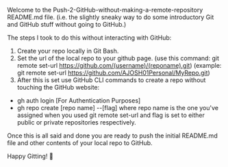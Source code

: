 Welcome to the Push-2-GitHub-without-making-a-remote-repository README.md file.
(i.e. the slightly sneaky way to do some introductory Git and GitHub stuff without going to GitHub.)

The steps I took to do this without interacting with GitHub:

1. Create your repo locally in Git Bash.
2. Set the url of the local repo to your github page.
(use this command: git remote set-url <https://github.com/(username)/(reponame).git>)
(example: git remote set-url <https://github.com/AJOSH01Personal/MyRepo.git>)
3. After this is set use GitHub CLI commands to create a repo without touching the GitHub website:
- gh auth login [For Authentication Purposes]
- gh repo create [repo name] --[flag]
where repo name is the one you've assigned when you used git remote set-url
and flag is set to either public or private repositories respectively.

Once this is all said and done you are ready to push the initial README.md file and other contents of your local repo to GitHub.

Happy Gitting! :tada:
